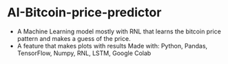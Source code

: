 # AI-Bitcoin-price-predictor
- A Machine Learning model mostly with RNL that learns the bitcoin price pattern and makes a guess of the price.
- A feature that makes plots with results
Made with: Python, Pandas, TensorFlow, Numpy, RNL, LSTM, Google Colab
